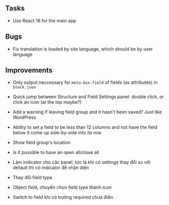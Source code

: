 ## Tasks
- Use React 18 for the main app

## Bugs
- Fix translation is loaded by site language, which should be by user language

## Improvements
- Only output neccessary for `meta-box-field` of fields (as attributes) in `block.json`
- Quick jump between Structure and Field Settings panel: double click, or click an icon (at the top maybe?)
- Add a warning if leaving field group and it hasn't been saved? Just like WordPress
- Ability to set a field to be less than 12 columns and not have the field below it come up side-by-side into its row
- Show field group's location
- Is it possible to have an open all/close all

- Làm indicator cho các panel, tức là khi có settings thay đổi so với default thì có indicator để nhận diện
- Thay đổi field type
- Object field, chuyển chọn field type thành icon
- Switch to field khi có trường required chưa điền
